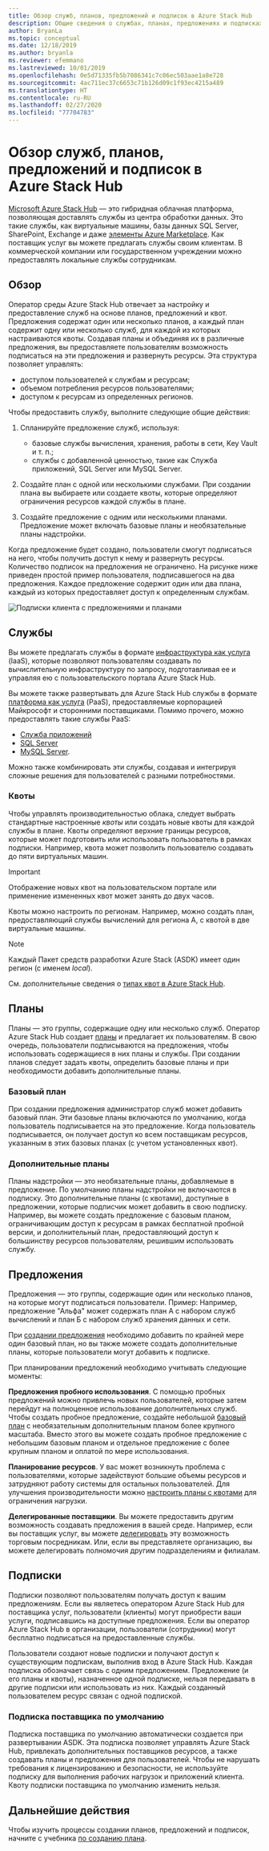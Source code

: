 ```yaml
---
title: Обзор служб, планов, предложений и подписок в Azure Stack Hub
description: Общие сведения о службах, планах, предложениях и подписках в Azure Stack Hub.
author: BryanLa
ms.topic: conceptual
ms.date: 12/18/2019
ms.author: bryanla
ms.reviewer: efemmano
ms.lastreviewed: 10/01/2019
ms.openlocfilehash: 0e5d71335fb5b7086341c7c06ec503aae1a8e728
ms.sourcegitcommit: 4ac711ec37c6653c71b126d09c1f93ec4215a489
ms.translationtype: HT
ms.contentlocale: ru-RU
ms.lasthandoff: 02/27/2020
ms.locfileid: "77704783"
---
```

# <a name="azure-stack-hub-services-plans-offers-subscriptions-overview"></a>Обзор служб, планов, предложений и подписок в Azure Stack Hub

[Microsoft Azure Stack Hub](azure-stack-overview.md) ― это гибридная облачная платформа, позволяющая доставлять службы из центра обработки данных. Это такие службы, как виртуальные машины, базы данных SQL Server, SharePoint, Exchange и даже [элементы Azure Marketplace](azure-stack-marketplace-azure-items.md). Как поставщик услуг вы можете предлагать службы своим клиентам. В коммерческой компании или государственном учреждении можно предоставлять локальные службы сотрудникам.

## <a name="overview"></a>Обзор

Оператор среды Azure Stack Hub отвечает за настройку и предоставление служб на основе планов, предложений и квот. Предложения содержат один или несколько планов, а каждый план содержит одну или несколько служб, для каждой из которых настраиваются квоты. Создавая планы и объединяя их в различные предложения, вы предоставляете пользователям возможность подписаться на эти предложения и развернуть ресурсы. Эта структура позволяет управлять:

- доступом пользователей к службам и ресурсам;
- объемом потребления ресурсов пользователями;
- доступом к ресурсам из определенных регионов.

Чтобы предоставить службу, выполните следующие общие действия:

1. Спланируйте предложение служб, используя:

   - базовые службы вычисления, хранения, работы в сети, Key Vault и т. п.;
   - службы с добавленной ценностью, такие как Служба приложений, SQL Server или MySQL Server.

2. Создайте план с одной или несколькими службами. При создании плана вы выбираете или создаете квоты, которые определяют ограничения ресурсов каждой службы в плане.
3. Создайте предложение с одним или несколькими планами. Предложение может включать базовые планы и необязательные планы надстройки.

Когда предложение будет создано, пользователи смогут подписаться на него, чтобы получить доступ к нему и развернуть ресурсы. Количество подписок на предложения не ограничено. На рисунке ниже приведен простой пример пользователя, подписавшегося на два предложения. Каждое предложение содержит один или два плана, каждый из которых предоставляет доступ к определенным службам.

![Подписки клиента с предложениями и планами](media/azure-stack-key-features/image4.png)

## <a name="services"></a>Службы

Вы можете предлагать службы в формате [инфраструктура как услуга](https://azure.microsoft.com/overview/what-is-iaas/) (IaaS), которые позволяют пользователям создавать по вычислительную инфраструктуру по запросу, подготавливая ее и управляя ею с пользовательского портала Azure Stack Hub.

Вы можете также развертывать для Azure Stack Hub службы в формате [платформа как услуга](https://azure.microsoft.com/overview/what-is-paas/) (PaaS), предоставляемые корпорацией Майкрософт и сторонними поставщиками. Помимо прочего, можно предоставлять такие службы PaaS:

- [Служба приложений](azure-stack-app-service-overview.md)
- [SQL Server](azure-stack-sql-resource-provider-deploy.md)
- [MySQL Server](azure-stack-mysql-resource-provider-deploy.md).

Можно также комбинировать эти службы, создавая и интегрируя сложные решения для пользователей с разными потребностями.

### <a name="quotas"></a>Квоты

Чтобы управлять производительностью облака, следует выбрать стандартные настроенные *квоты* или создать новые квоты для каждой службы в плане. Квоты определяют верхние границы ресурсов, которые может подготовить или использовать пользователь в рамках подписки. Например, квота может позволить пользователю создавать до пяти виртуальных машин.

> [!IMPORTANT]
> Отображение новых квот на пользовательском портале или применение измененных квот может занять до двух часов.

Квоты можно настроить по регионам. Например, можно создать план, предоставляющий службы вычислений для региона А, с квотой в две виртуальные машины.

>[!NOTE]
>Каждый Пакет средств разработки Azure Stack (ASDK) имеет один регион (с именем *local*).

См. дополнительные сведения о [типах квот в Azure Stack Hub](azure-stack-quota-types.md).

## <a name="plans"></a>Планы

Планы — это группы, содержащие одну или несколько служб. Оператор Azure Stack Hub создает [планы](azure-stack-create-plan.md) и предлагает их пользователям. В свою очередь, пользователи подписываются на предложения, чтобы использовать содержащиеся в них планы и службы. При создании планов следует задать квоты, определить базовые планы и при необходимости добавить дополнительные планы.

### <a name="base-plan"></a>Базовый план

При создании предложения администратор служб может добавить базовый план. Эти базовые планы включаются по умолчанию, когда пользователь подписывается на это предложение. Когда пользователь подписывается, он получает доступ ко всем поставщикам ресурсов, указанным в этих базовых планах (с учетом установленных квот).

### <a name="add-on-plans"></a>Дополнительные планы

Планы надстройки — это необязательные планы, добавляемые в предложение. По умолчанию планы надстройки не включаются в подписку. Это дополнительные планы (с квотами), доступные в предложении, которые подписчик может добавить в свою подписку. Например, вы можете создать предложение с базовым планом, ограничивающим доступ к ресурсам в рамках бесплатной пробной версии, и дополнительный план, предоставляющий доступ к большинству ресурсов пользователям, решившим использовать службу.

## <a name="offers"></a>Предложения

Предложения — это группы, содержащие один или несколько планов, на которые могут подписаться пользователи. Пример: Например, предложение "Альфа" может содержать план A с набором служб вычислений и план Б с набором служб хранения данных и сети.

При [создании предложения](azure-stack-create-offer.md) необходимо добавить по крайней мере один базовый план, но вы также можете создать дополнительные планы, которые пользователи могут добавить к подписке.

При планировании предложений необходимо учитывать следующие моменты:

**Предложения пробного использования**. С помощью пробных предложений можно привлечь новых пользователей, которые затем перейдут на полноценное использование дополнительных служб. Чтобы создать пробное предложение, создайте небольшой [базовый план](service-plan-offer-subscription-overview.md#base-plan) с необязательным дополнительным планом более крупного масштаба. Вместо этого вы можете создать пробное предложение с небольшим базовым планом и отдельное предложение с более крупным планом и оплатой по мере использования.

**Планирование ресурсов**. У вас может возникнуть проблема с пользователями, которые задействуют большие объемы ресурсов и затрудняют работу системы для остальных пользователей. Для улучшения производительности можно [настроить планы с квотами](service-plan-offer-subscription-overview.md#plans) для ограничения нагрузки.

**Делегированные поставщики**. Вы можете предоставить другим возможность создавать предложения в вашей среде. Например, если вы поставщик услуг, вы можете [делегировать](azure-stack-delegated-provider.md) эту возможность торговым посредникам. Или, если вы представляете организацию, вы можете делегировать полномочия другим подразделениям и филиалам.

## <a name="subscriptions"></a>Подписки

Подписки позволяют пользователям получать доступ к вашим предложениям. Если вы являетесь оператором Azure Stack Hub для поставщика услуг, пользователи (клиенты) могут приобрести ваши услуги, подписавшись на доступные предложения. Если вы оператор Azure Stack Hub в организации, пользователи (сотрудники) могут бесплатно подписаться на предоставленные службы.

Пользователи создают новые подписки и получают доступ к существующим подпискам, выполнив вход в Azure Stack Hub. Каждая подписка обозначает связь с одним предложением. Предложение (и его планы и квоты), назначенное одной подписке, нельзя передавать в другие подписки или использовать из них. Каждый созданный пользователем ресурс связан с одной подпиской.

### <a name="default-provider-subscription"></a>Подписка поставщика по умолчанию

Подписка поставщика по умолчанию автоматически создается при развертывании ASDK. Эта подписка позволяет управлять Azure Stack Hub, привлекать дополнительных поставщиков ресурсов, а также создавать планы и предложения для пользователей. Чтобы не нарушать требования к лицензированию и безопасности, не используйте подписку для выполнения рабочих нагрузок и приложений клиента. Квоту подписки поставщика по умолчанию изменить нельзя.

## <a name="next-steps"></a>Дальнейшие действия

Чтобы изучить процессы создании планов, предложений и подписок, начните с учебника [по созданию плана](azure-stack-create-plan.md).
